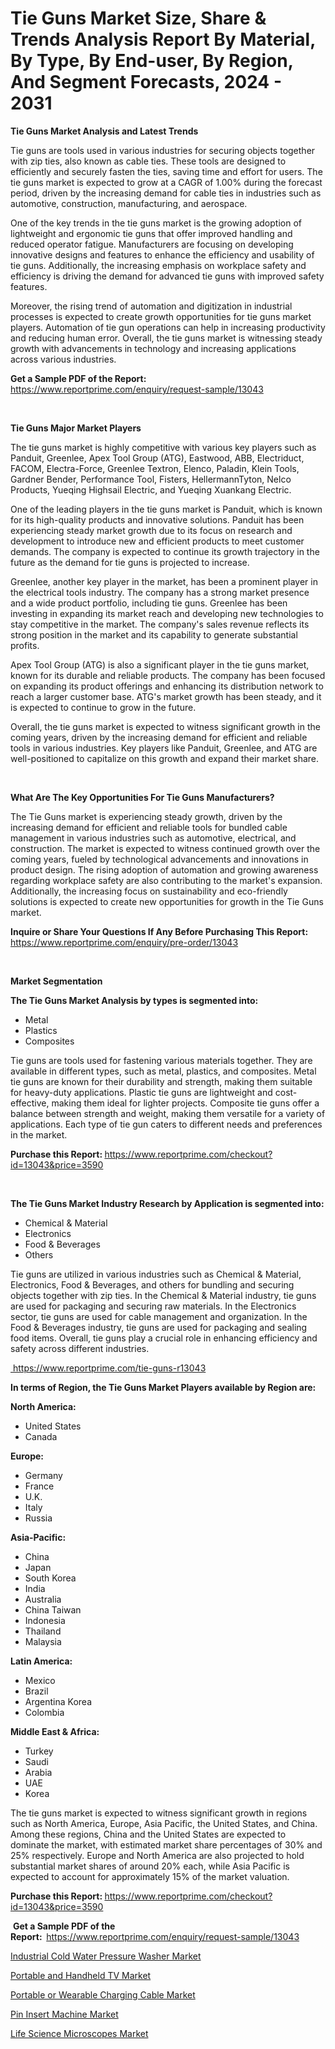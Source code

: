 <p><h1>Tie Guns Market Size, Share & Trends Analysis Report By Material, By Type, By End-user, By Region, And Segment Forecasts, 2024 - 2031</h1></p><p><strong>Tie Guns Market Analysis and Latest Trends</strong></p>
<p><p>Tie guns are tools used in various industries for securing objects together with zip ties, also known as cable ties. These tools are designed to efficiently and securely fasten the ties, saving time and effort for users. The tie guns market is expected to grow at a CAGR of 1.00% during the forecast period, driven by the increasing demand for cable ties in industries such as automotive, construction, manufacturing, and aerospace.</p><p>One of the key trends in the tie guns market is the growing adoption of lightweight and ergonomic tie guns that offer improved handling and reduced operator fatigue. Manufacturers are focusing on developing innovative designs and features to enhance the efficiency and usability of tie guns. Additionally, the increasing emphasis on workplace safety and efficiency is driving the demand for advanced tie guns with improved safety features.</p><p>Moreover, the rising trend of automation and digitization in industrial processes is expected to create growth opportunities for tie guns market players. Automation of tie gun operations can help in increasing productivity and reducing human error. Overall, the tie guns market is witnessing steady growth with advancements in technology and increasing applications across various industries.</p></p>
<p><strong>Get a Sample PDF of the Report:&nbsp;</strong> <a href="https://www.reportprime.com/enquiry/request-sample/13043">https://www.reportprime.com/enquiry/request-sample/13043</a></p>
<p>&nbsp;</p>
<p><strong>Tie Guns Major Market Players</strong></p>
<p><p>The tie guns market is highly competitive with various key players such as Panduit, Greenlee, Apex Tool Group (ATG), Eastwood, ABB, Electriduct, FACOM, Electra-Force, Greenlee Textron, Elenco, Paladin, Klein Tools, Gardner Bender, Performance Tool, Fisters, HellermannTyton, Nelco Products, Yueqing Highsail Electric, and Yueqing Xuankang Electric.</p><p>One of the leading players in the tie guns market is Panduit, which is known for its high-quality products and innovative solutions. Panduit has been experiencing steady market growth due to its focus on research and development to introduce new and efficient products to meet customer demands. The company is expected to continue its growth trajectory in the future as the demand for tie guns is projected to increase.</p><p>Greenlee, another key player in the market, has been a prominent player in the electrical tools industry. The company has a strong market presence and a wide product portfolio, including tie guns. Greenlee has been investing in expanding its market reach and developing new technologies to stay competitive in the market. The company's sales revenue reflects its strong position in the market and its capability to generate substantial profits.</p><p>Apex Tool Group (ATG) is also a significant player in the tie guns market, known for its durable and reliable products. The company has been focused on expanding its product offerings and enhancing its distribution network to reach a larger customer base. ATG's market growth has been steady, and it is expected to continue to grow in the future.</p><p>Overall, the tie guns market is expected to witness significant growth in the coming years, driven by the increasing demand for efficient and reliable tools in various industries. Key players like Panduit, Greenlee, and ATG are well-positioned to capitalize on this growth and expand their market share.</p></p>
<p>&nbsp;</p>
<p><strong>What Are The Key Opportunities For Tie Guns Manufacturers?</strong></p>
<p><p>The Tie Guns market is experiencing steady growth, driven by the increasing demand for efficient and reliable tools for bundled cable management in various industries such as automotive, electrical, and construction. The market is expected to witness continued growth over the coming years, fueled by technological advancements and innovations in product design. The rising adoption of automation and growing awareness regarding workplace safety are also contributing to the market's expansion. Additionally, the increasing focus on sustainability and eco-friendly solutions is expected to create new opportunities for growth in the Tie Guns market.</p></p>
<p><strong>Inquire or Share Your Questions If Any Before Purchasing This Report:</strong> <a href="https://www.reportprime.com/enquiry/pre-order/13043">https://www.reportprime.com/enquiry/pre-order/13043</a></p>
<p>&nbsp;</p>
<p><strong>Market Segmentation</strong></p>
<p><strong>The Tie Guns Market Analysis by types is segmented into:</strong></p>
<p><ul><li>Metal</li><li>Plastics</li><li>Composites</li></ul></p>
<p><p>Tie guns are tools used for fastening various materials together. They are available in different types, such as metal, plastics, and composites. Metal tie guns are known for their durability and strength, making them suitable for heavy-duty applications. Plastic tie guns are lightweight and cost-effective, making them ideal for lighter projects. Composite tie guns offer a balance between strength and weight, making them versatile for a variety of applications. Each type of tie gun caters to different needs and preferences in the market.</p></p>
<p><strong>Purchase this Report:&nbsp;</strong><a href="https://www.reportprime.com/checkout?id=13043&price=3590">https://www.reportprime.com/checkout?id=13043&price=3590</a></p>
<p>&nbsp;</p>
<p><strong>The Tie Guns Market Industry Research by Application is segmented into:</strong></p>
<p><ul><li>Chemical & Material</li><li>Electronics</li><li>Food & Beverages</li><li>Others</li></ul></p>
<p><p>Tie guns are utilized in various industries such as Chemical & Material, Electronics, Food & Beverages, and others for bundling and securing objects together with zip ties. In the Chemical & Material industry, tie guns are used for packaging and securing raw materials. In the Electronics sector, tie guns are used for cable management and organization. In the Food & Beverages industry, tie guns are used for packaging and sealing food items. Overall, tie guns play a crucial role in enhancing efficiency and safety across different industries.</p></p>
<p><a href="https://www.reportprime.com/tie-guns-r13043">&nbsp;https://www.reportprime.com/tie-guns-r13043</a></p>
<p><strong>In terms of Region, the Tie Guns Market Players available by Region are:</strong></p>
<p>
    <p> <strong> North America: </strong>
        <ul>
            <li>United States</li>
            <li>Canada</li>
        </ul>
        </p> 
    <p> <strong> Europe: </strong>
        <ul>
            <li>Germany</li>
            <li>France</li>
            <li>U.K.</li>
            <li>Italy</li>
            <li>Russia</li>
        </ul>
        </p> 
    <p> <strong> Asia-Pacific: </strong>
        <ul>
            <li>China</li>
            <li>Japan</li>
            <li>South Korea</li>
            <li>India</li>
            <li>Australia</li>
            <li>China Taiwan</li>
            <li>Indonesia</li>
            <li>Thailand</li>
            <li>Malaysia</li>
        </ul>
        </p> 
    <p> <strong> Latin America: </strong>
        <ul>
            <li>Mexico</li>
            <li>Brazil</li>
            <li>Argentina Korea</li>
            <li>Colombia</li>
        </ul>
        </p> 
    <p> <strong> Middle East & Africa: </strong>
        <ul>
            <li>Turkey</li>
            <li>Saudi</li>
            <li>Arabia</li>
            <li>UAE</li>
            <li>Korea</li>
        </ul>
    </p>
    </p>
<p><p>The tie guns market is expected to witness significant growth in regions such as North America, Europe, Asia Pacific, the United States, and China. Among these regions, China and the United States are expected to dominate the market, with estimated market share percentages of 30% and 25% respectively. Europe and North America are also projected to hold substantial market shares of around 20% each, while Asia Pacific is expected to account for approximately 15% of the market valuation.</p></p>
<p><strong>Purchase this Report: </strong><a href="https://www.reportprime.com/checkout?id=13043&price=3590">https://www.reportprime.com/checkout?id=13043&price=3590</a></p>
<p>&nbsp;<strong>Get a Sample PDF of the Report:&nbsp;&nbsp;</strong><a href="https://www.reportprime.com/enquiry/request-sample/13043">https://www.reportprime.com/enquiry/request-sample/13043</a></p>
<p><strong></strong></p>
<p><p><a href="https://www.linkedin.com/pulse/industrial-cold-water-pressure-washer-industry-analysis-xdsse?trackingId=9TKs5TVgTWyAzqyNByzRTA%3D%3D">Industrial Cold Water Pressure Washer Market</a></p><p><a href="https://issuu.com/reportprime-2/docs/portable-and-handheld-tv-market-siz_743289dd940535">Portable and Handheld TV Market</a></p><p><a href="https://issuu.com/reportprime-2/docs/portable-or-wearable-charging-cable_8cee6e24a37c4b">Portable or Wearable Charging Cable Market</a></p><p><a href="https://github.com/angelajermaine/Market-Research-Report-List-4/blob/main/pin-insert-machine-market.md">Pin Insert Machine Market</a></p><p><a href="https://github.com/provorikovar/Market-Research-Report-List-6/blob/main/life-science-microscopes-market.md">Life Science Microscopes Market</a></p></p>